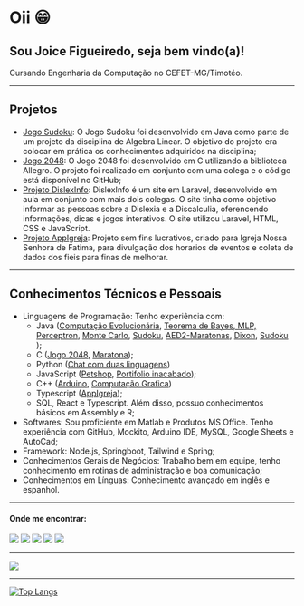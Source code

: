 # Oii :grin:

<h2> Sou Joice Figueiredo, seja bem vindo(a)! </h2>
<p> Cursando Engenharia da Computação no CEFET-MG/Timotéo. <p>

---
  
<h2>
Projetos
</h2>
  <p>
    
- [Jogo Sudoku](https://github.com/JoyFigueiredo/Sudoku): O Jogo Sudoku foi desenvolvido em Java como parte de um projeto da disciplina de Algebra Linear. O objetivo do projeto era colocar em prática os conhecimentos adquiridos na disciplina;
- [Jogo 2048](https://github.com/JoyFigueiredo/Jogo2048): O Jogo 2048 foi desenvolvido em C utilizando a biblioteca Allegro. O projeto foi realizado em conjunto com uma colega e o código está disponível no GitHub;
- [Projeto DislexInfo](https://github.com/JoyFigueiredo/DislexInfo): DislexInfo é um site em Laravel, desenvolvido em aula em conjunto com mais dois colegas. O site tinha como objetivo informar as pessoas sobre a Dislexia e a Discalculia, oferencendo informações, dicas e jogos interativos. O site utilizou Laravel, HTML, CSS e JavaScript.
- [Projeto AppIgreja](https://github.com/LucasODuarte/AppIgreja): Projeto sem fins lucrativos, criado para Igreja Nossa Senhora de Fatima, para divulgação dos horarios de eventos e coleta de dados dos fieis para finas de melhorar. 
  </br>
</p>

---

<h2> Conhecimentos Técnicos e Pessoais</h2>
<p>

- Linguagens de Programação: Tenho experiência com:
  - Java ([Computação Evolucionária](https://github.com/JoyFigueiredo/CE), [Teorema de Bayes, MLP, Perceptron](https://github.com/JoyFigueiredo/IC), [Monte Carlo](https://github.com/JoyFigueiredo/OtimizacaoII), [Sudoku](https://github.com/JoyFigueiredo/Sudoku), [AED2-Maratonas](https://github.com/JoyFigueiredo/AED2), [Dixon](https://github.com/JoyFigueiredo/Dixon), [Sudoku](https://github.com/JoyFigueiredo/Sudoku) );
  - C ([Jogo 2048](https://github.com/JoyFigueiredo/Jogo2048), [Maratona](https://github.com/JoyFigueiredo/ProgC_Maratona));
  - Python ([Chat com duas linguagens](https://github.com/JoyFigueiredo/Chat2Liguagem))
  - JavaScript ([Petshop](https://github.com/JoyFigueiredo/Petshop), [Portifolio inacabado](https://github.com/JoyFigueiredo/Petshop));
  - C++ ([Arduino](https://github.com/JoyFigueiredo/ArduinoHobby), [Computação Grafica](https://github.com/JoyFigueiredo/CG))
  - Typescript ([AppIgreja](https://github.com/LucasODuarte/AppIgreja));
  -  SQL, React e Typescript. Além disso, possuo conhecimentos básicos em Assembly e R;
- Softwares: Sou proficiente em Matlab e Produtos MS Office. Tenho experiência com GitHub, Mockito, Arduino IDE, MySQL, Google Sheets e AutoCad;
- Framework: Node.js, Springboot, Tailwind e Spring;
- Conhecimentos Gerais de Negócios: Trabalho bem em equipe, tenho conhecimento em rotinas de administração e boa comunicação;
- Conhecimentos em Línguas: Conhecimento avançado em inglês e espanhol.

</p>

---

<h4>Onde me encontrar: </h4>

[<img src="https://img.shields.io/badge/twitter-%231DA1F2.svg?&style=for-the-badge&logo=twitter&logoColor=white" />](https://twitter.com/JoyFigueired) [<img src="https://img.shields.io/badge/linkedin-%230077B5.svg?&style=for-the-badge&logo=linkedin&logoColor=white" />](https://www.linkedin.com/in/joice-barros-de-figueiredo-081728214/) [<img src = "https://img.shields.io/badge/instagram-%23E4405F.svg?&style=for-the-badge&logo=instagram&logoColor=white">](https://www.instagram.com/joyfigueired/) [<img src = "https://img.shields.io/badge/facebook-%231877F2.svg?&style=for-the-badge&logo=facebook&logoColor=white">](https://www.facebook.com/JoyFigueired/)
<img src = "https://img.shields.io/badge/joicebfigueiredo@gmail.com-D14836?style=for-the-badge&logo=gmail&logoColor=white">

---

<a href="https://github.com/JoyFigueiredo">
  <img align="center" src="https://github-readme-stats.vercel.app/api?username=JoyFigueiredo&theme=jolly&show_icons=true" />
</a>

---

[![Top Langs](https://github-readme-stats.vercel.app/api/top-langs/?username=JoyFigueiredo&layout=compact)](https://github.com/JoyFigueiredo)



